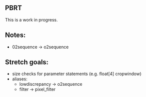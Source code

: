 ## PBRT

This is a work in progress.

## Notes:

- 02sequence -> o2sequence

## Stretch goals:

- size checks for parameter statements (e.g. float[4] cropwindow)
- aliases:
  - lowdiscrepancy -> o2sequence
  - filter -> pixel_filter
